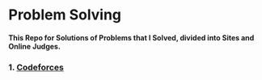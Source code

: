 # Problem Solving
####  This Repo for Solutions of Problems that I Solved, divided into Sites and Online Judges.
### 1. [Codeforces](./codeforces/README.md)
